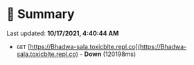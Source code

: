 # 📖 Summary
Last updated: **10/17/2021, 4:40:44 AM**

- `GET` [https://Bhadwa-sala.toxicblte.repl.co](https://Bhadwa-sala.toxicblte.repl.co) - **Down** (120198ms)
